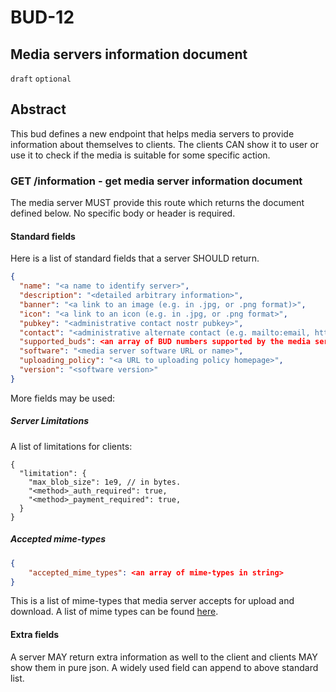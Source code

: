 # BUD-12

## Media servers information document

`draft` `optional`

## Abstract

This bud defines a new endpoint that helps media servers to provide information about themselves to clients. The clients CAN show it to user or use it to check if the media is suitable for some specific action. 

### GET /information - get media server information document

The media server MUST provide this route which returns the document defined below. No specific body or header is required.

#### Standard fields

Here is a list of standard fields that a server SHOULD return.

```json
{
  "name": "<a name to identify server>",
  "description": "<detailed arbitrary information>",
  "banner": "<a link to an image (e.g. in .jpg, or .png format)>",
  "icon": "<a link to an icon (e.g. in .jpg, or .png format>",
  "pubkey": "<administrative contact nostr pubkey>",
  "contact": "<administrative alternate contact (e.g. mailto:email, https://website and more.)>",
  "supported_buds": <an array of BUD numbers supported by the media server>,
  "software": "<media server software URL or name>",
  "uploading_policy": "<a URL to uploading policy homepage>",
  "version": "<software version>"
}
```

More fields may be used:

##### Server Limitations

A list of limitations for clients:

```jsonc
{
  "limitation": {
    "max_blob_size": 1e9, // in bytes. 
    "<method>_auth_required": true,
    "<method>_payment_required": true,
  }
}
```

##### Accepted mime-types

```json
{
    "accepted_mime_types": <an array of mime-types in string>
}
```

This is a list of mime-types that media server accepts for upload and download.
A list of mime types can be found [here](https://developer.mozilla.org/en-US/docs/Web/HTTP/MIME_types/Common_types).

#### Extra fields

A server MAY return extra information as well to the client and clients MAY show them in pure json.
A widely used field can append to above standard list.
